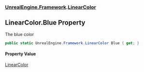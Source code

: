 ### [UnrealEngine.Framework](./UnrealEngine-Framework.md 'UnrealEngine.Framework').[LinearColor](./UnrealEngine-Framework-LinearColor.md 'UnrealEngine.Framework.LinearColor')
## LinearColor.Blue Property
The blue color  
```csharp
public static UnrealEngine.Framework.LinearColor Blue { get; }
```
#### Property Value
[LinearColor](./UnrealEngine-Framework-LinearColor.md 'UnrealEngine.Framework.LinearColor')  
